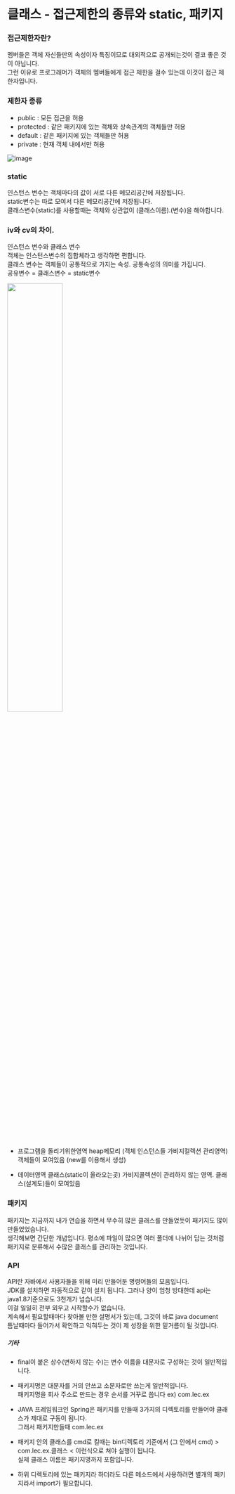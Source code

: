  # 클래스 - 접근제한의 종류와 static, 패키지   

 ### 접근제한자란?   
멤버들은 객체 자신들만의 속성이자 특징이므로 대외적으로 공개되는것이 결코 좋은 것이 아닙니다.    
그런 이유로 프로그래머가 객체의 멤버들에게 접근 제한을 걸수 있는데 이것이 접근 제한자입니다.   
  
 ### 제한자 종류  
 - public : 모든 접근을 허용  
 - protected : 같은 패키지에 있는 객체와 상속관계의 객체들만 허용  
 - default : 같은 패키지에 있는 객체들만 허용  
 - private : 현재 객체 내에서만 허용  
  
![image](https://user-images.githubusercontent.com/117807553/208233767-fe9ef6b1-8948-49c0-9d93-792e4f602c76.png)

   
 ### static   
 인스턴스 변수는 객체마다의 값이 서로 다른 메모리공간에 저장됩니다.   
static변수는 따로 모여서 다른 메모리공간에 저장됩니다.   
클래스변수(static)를 사용할때는 객체와 상관없이 (클래스이름).(변수)을 해야합니다.   
   
 ### iv와 cv의 차이.    
 인스턴스 변수와 클래스 변수   
객체는 인스턴스변수의 집합체라고 생각하면 편합니다.    
클래스 변수는 객체들이 공통적으로 가지는 속성. 공통속성의 의미를 가집니다.  
 공유변수 = 클래스변수 = static변수  

 <image src="https://user-images.githubusercontent.com/117807553/208233946-61d92f1b-39a4-438e-a601-71d7cd3d11e3.png" width="50%" height="50%"/>
 
 - 프로그램을 돌리기위한영역 heap메모리 (객체 인스턴스들 가비지컬렉션 관리영역) 객체들이 모여있음 (new를 이용해서 생성)

 - 데이터영역 클래스(static이 올라오는곳) 가비지콜렉션이 관리하지 않는 영역. 클래스(설계도)들이 모여있음

 ### 패키지 
패키지는 지금까지 내가 연습을 하면서 무수히 많은 클래스를 만들었듯이 패키지도 많이 만들었었습니다.   
생각해보면 간단한 개념입니다. 평소에 파일이 많으면 여러 폴더에 나뉘어 담는 것처럼   
패키지로 분류해서 수많은 클래스를 관리하는 것입니다.   

 ### API   
API란 자바에서 사용자들을 위해 미리 만들어둔 명령어들의 모음입니다.  
JDK를 설치하면 자동적으로 같이 설치 됩니다. 그러나 양이 엄청 방대한데 api는 java1.8기준으로도 3천개가 넘습니다.   
이걸 일일히 전부 외우고 시작할수가 없습니다.   
계속해서 필요할때마다 찾아볼 만한 설명서가 있는데, 그것이 바로 java document   
틈날때마다 들어가서 확인하고 익혀두는 것이 제 성장을 위한 밑거름이 될 것입니다.  


##### 기타  
 - final이 붙은 상수(변하지 않는 수)는 변수 이름을 대문자로 구성하는 것이 일반적입니다.  

 - 패키지명은 대문자를 거의 안쓰고 소문자로만 쓰는게 일반적입니다.    
 패키지명을 회사 주소로 만드는 경우 순서를 거꾸로 씁니다 ex) com.lec.ex   

 - JAVA 프레임워크인 Spring은 패키지를 만들때 3가지의 디렉토리를 만들어야 클래스가 제대로 구동이 됩니다.   
 그래서 패키지만들때 com.lec.ex  

 - 패키지 안의 클래스를 cmd로 킬때는 bin디렉토리 기준에서 (그 안에서 cmd) > com.lec.ex.클래스 < 이런식으로 쳐야 실행이 됩니다.   
 실제 클래스 이름은 패키지명까지 포함입니다.   
  
 - 하위 디렉토리에 있는 패키지라 하더라도 다른 메소드에서 사용하려면 별개의 패키지라서 import가 필요합니다.   


